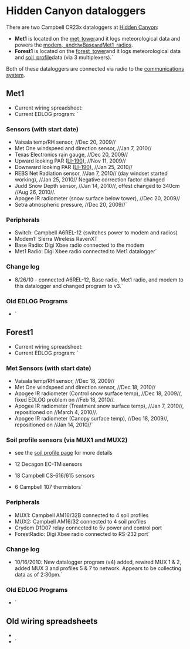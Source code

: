 # Hidden Canyon dataloggers

There are two Campbell CR23x dataloggers at [Hidden
Canyon](hiddencanyon:sitedescription):

* **Met1** is located on the [met`
`tower](hiddencanyon:mettowers)and it logs meteorological data and powers the [modem,`
`and`the`Base`and`Met1`
`radios](hiddencanyon:communicationsystem).
* **Forest1** is located on the [forest`
`tower](hiddencanyon:mettowers)and it logs meteorological data and [soil`
`profile](hiddencanyon:soilprofiles)data (via 3 multiplexers).`

Both of these dataloggers are connected via radio to the [communications
system](hiddencanyon:communicationsystem).

## Met1

* Current wiring spreadsheet: 
* Current EDLOG program: `

### Sensors (with start date)

- Vaisala temp/RH sensor, //Dec 20, 2009//
- Met One windspeed and direction sensor, //Jan 7, 2010//
- Texas Electronics rain gauge, //Dec 20, 2009//
- Upward looking PAR ([LI-190](:instruments:li-190)), //Nov 11, 2009//
- Downward looking PAR ([LI-190](:instruments:li-190)), //Jan 25, 2010//
- REBS Net Radiation sensor, //Jan 7, 2010// (day windset started working), //Jan 25, 2010// Negative correction factor changed
- Judd Snow Depth sensor, //Jan 14, 2010//, offest changed to 340cm //Aug 26, 2010//.
- Apogee IR radiometer (snow surface below tower), //Dec 20, 2009//
- Setra atmospheric pressure, //Dec 20, 2009//`

### Peripherals

- Switch: Campbell A6REL-12 (switches power to modem and radios)
- Modem1: Sierra Wireless RavenXT
- Base Radio: Digi Xbee radio connected to the modem
- Met1 Radio: Digi Xbee radio connected to Met1 datalogger`

### Change log

- 8/26/10 - connected A6REL-12, Base radio, Met1 radio, and modem to this datalogger and changed program to v3.`

### Old EDLOG Programs

* `

## Forest1

* Current wiring spreadsheet: 
* Current EDLOG program: `

### Met Sensors (with start date)

- Vaisala temp/RH sensor, //Dec 18, 2009//
- Met One windspeed and direction sensor, //Dec 18, 2010//
- Apogee IR radiometer (Control snow surface temp), //Dec 18, 2009//, fixed EDLOG problem on //Feb 18, 2010//.
- Apogee IR radiometer (Treatment snow surface temp), //Jan 7, 2010//, repositioned on //March 4, 2010//.
- Apogee IR radiometer (Canopy surface temp), //Dec 18, 2009//, repositioned on //Jan 14, 2010//`

### Soil profile sensors (via MUX1 and MUX2)

-   see the [soil profile page](hiddencanyon:soilprofiles)
    for more details

- 12 Decagon EC-TM sensors
- 18 Campbell CS-616/615 sensors
- 6 Campbell 107 thermistors`

### Peripherals

- MUX1: Campbell AM16/32B connected to 4 soil profiles
- MUX2: Campbell AM16/32 connected to 4 soil profiles
- Crydom D1D07 relay connected to 5v power and control port
- ForestRadio: Digi Xbee radio connected to RS-232 port`

### Change log

- 10/16/2010: New datalogger program (v4) added, rewired MUX 1 & 2, added MUX 3 and profiles 5 & 7 to network. Appears to be collecting data as of 2:30pm.`

### Old EDLOG Programs

* `

## Old wiring spreadsheets

* 
* `
